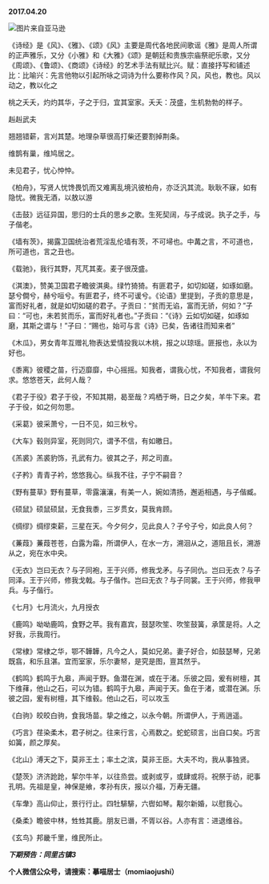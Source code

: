 
          
**2017.04.20**

![](//upload-images.jianshu.io/upload_images/51001-b9aa8b30978591d6.png)图片来自亚马逊


《诗经》是《风》、《雅》、《颂》《风》主要是周代各地民间歌谣《雅》是周人所谓的正声雅乐，又分《小雅》和《大雅》《颂》是朝廷和贵族宗庙祭祀乐歌，又分《周颂》、《鲁颂》、《商颂》《诗经》的艺术手法有赋比兴。赋：直接抒写和铺述比：比喻兴：先言他物以引起所咏之词诗为什么要称作风？风，风也，教也。风以动之，教以化之

桃之夭夭，灼灼其华，子之于归，宜其室家。夭夭：茂盛，生机勃勃的样子。

赳赳武夫

翘翘错薪，言刈其楚。地理杂草很高打柴还要割掉荆条。

维鹊有巢，维鸠居之。

未见君子，忧心忡忡。

《柏舟》，写贤人忧馋畏饥而又难离乱境汎彼柏舟，亦泛汎其流。耿耿不寐，如有隐忧。微我无酒，以敖以游

《击鼓》远征异国，思归的士兵的思乡之歌。生死契阔，与子成说。执子之手，与子偕老。

《墙有茨》，揭露卫国统治者荒淫乱伦墙有茨，不可埽也。中冓之言，不可道也，所可道也，言之丑也。

《载驰》，我行其野，芃芃其麦。麦子很茂盛。

《淇澳》，赞美卫国君子瞻彼淇奥。绿竹猗猗。有匪君子，如切如磋，如琢如磨。瑟兮僴兮，赫兮咺兮。有匪君子，终不可谖兮。《论语》里提到，子贡的意思是，富而好礼者，就是如切如磋的君子。子贡曰：“贫而无谄，富而无骄，何如？”子曰：“可也，未若贫而乐，富而好礼者也。”子贡曰：“《诗》云如切如磋，如琢如磨，其斯之谓与！”子曰：“赐也，始可与言《诗》已矣，告诸往而知来者”

《木瓜》，男女青年互赠礼物表达爱情投我以木桃，报之以琼瑶。匪报也，永以为好也。

《黍离》彼稷之苗，行迈靡靡，中心摇摇。知我者，谓我心忧，不知我者，谓我何求。悠悠苍天，此何人哉？

《君子于役》君子于役，不知其期，曷至哉？鸡栖于塒，日之夕矣，羊牛下来。君子于役，如之何勿思。

《采葛》彼采萧兮，一日不见，如三秋兮。

《大车》毂则异室，死则同穴，谓予不信，有如皦日。

《羔裘》羔裘豹饰，孔武有力。彼其之子，邦之司直。

《子矜》青青子衿，悠悠我心。纵我不往，子宁不嗣音？

《野有蔓草》野有蔓草，零露瀼瀼，有美一人，婉如清扬，邂逅相遇，与子偕臧。

《硕鼠》硕鼠硕鼠，无食我黍，三岁贯女，莫我肯顾。

《绸缪》绸缪束薪，三星在天。今夕何夕，见此良人？子兮子兮，如此良人何？

《蒹葭》蒹葭苍苍，白露为霜，所谓伊人，在水一方，溯洄从之，道阻且长，溯游从之，宛在水中央。

《无衣》岂曰无衣？与子同袍，王于兴师，修我戈矛。与子同仇。岂曰无衣？与子同泽。王于兴师，修我戈戟。与子偕作。岂曰无衣？与子同裳。王于兴师，修我甲兵。与子偕行。

《七月》七月流火，九月授衣

《鹿鸣》呦呦鹿鸣，食野之苹。我有嘉宾，鼓瑟吹笙、吹笙鼓簧，承筐是将。人之好我，示我周行。

《常棣》常棣之华，鄂不韡韡，凡今之人，莫如兄弟。妻子好合，如鼓瑟琴，兄弟既翕，和乐且湛。宜而室家，乐尔妻帑，是究是图，亶其然乎。

《鹤鸣》鹤鸣于九皋，声闻于野。鱼潜在渊，或在于渚。乐彼之园，爰有树檀，其下维萚，他山之石，可以为错。鹤鸣于九皋，声闻于天。鱼在于渚，或潜在渊。乐彼之园，爰有树檀，其下维毂。他山之石，可以攻玉

《白驹》皎皎白驹，食我场苗。挚之维之，以永今朝。所谓伊人，于焉逍遥。

《巧言》荏染柔木，君子树之。往来行言，心焉数之。蛇蛇硕言，出自口矣。巧言如簧，颜之厚矣。

《北山》溥天之下，莫非王土；率土之滨，莫非王臣。大夫不均，我从事独贤。

《楚茨》济济跄跄，挈尔牛羊，以往烝尝。或剥或亨，或肆或将。祝祭于祊，祀事孔明。先祖是皇，神保是飨，孝孙有庆，报以介福，万寿无疆。

《车舝》高山仰止，景行行止。四牡騑騑，六辔如琴。觏尔新婚，以慰我心。

《桑柔》瞻彼中林，甡甡其鹿。朋友已谮，不胥以谷。人亦有言：进退维谷。

《玄鸟》邦畿千里，维民所止。


***下期预告：同里古镇3***


**个人微信公众号，请搜索：摹喵居士（momiaojushi）**

        